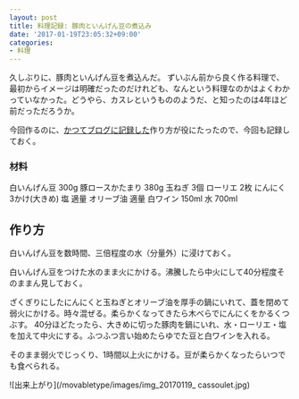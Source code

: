 ```yaml
---
layout: post
title: 料理記録: 豚肉といんげん豆の煮込み
date: '2017-01-19T23:05:32+09:00'
categories:
- 料理
---
```


久しぶりに、豚肉といんげん豆を煮込んだ。
ずいぶん前から良く作る料理で、最初からイメージは明確だったのだけれども、なんという料理なのかはよくわかっていなかった。どうやら、カスレというもののようだ、と知ったのは4年ほど前だっただろうか。

今回作るのに、[かつてブログに記録した](https://skoji.jp/movabletype/2006/05/16_dinner_bean.html)作り方が役にたったので、今回も記録しておく。

### 材料
白いんげん豆 300g
豚ロースかたまり 380g
玉ねぎ 3個
ローリエ 2枚
にんにく 3かけ(大きめ)
塩 適量
オリーブ油 適量
白ワイン 150ml
水 700ml

## 作り方

白いんげん豆を数時間、三倍程度の水（分量外）に浸けておく。

白いんげん豆をつけた水のまま火にかける。沸騰したら中火にして40分程度そのままん見しておく。

ざくぎりにしたにんにくと玉ねぎとオリーブ油を厚手の鍋にいれて、蓋を閉めて弱火にかける。時々混ぜる。柔らかくなってきたら木べらでにんにくをかるくつぶす。
40分ほどたったら、大きめに切った豚肉を鍋にいれ、水・ローリエ・塩を加えて中火にする。ふつふつ言い始めたらゆでた豆と白ワインを入れる。

そのまま弱火でじっくり、1時間以上火にかける。豆が柔らかくなったらいつでも食べられる。

![出来上がり](/movabletype/images/img_20170119_ cassoulet.jpg)

